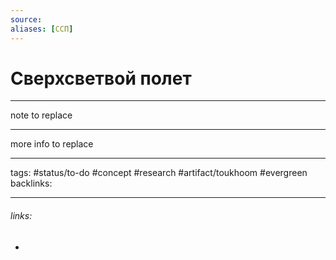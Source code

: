 ```yaml
---
source:
aliases: [ССП]
---
```

# Сверхсветвой полет
---
note to replace

---
more info to replace

---
tags: #status/to-do #concept #research #artifact/toukhoom #evergreen 
backlinks: 

---
###### links:
- 